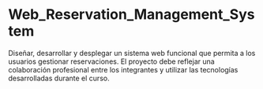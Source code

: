 # Web_Reservation_Management_System
Diseñar, desarrollar y desplegar un sistema web funcional que permita a los usuarios gestionar reservaciones. El proyecto debe reflejar una colaboración profesional entre los integrantes y utilizar las tecnologías desarrolladas durante el curso.

